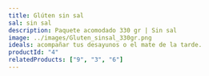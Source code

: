 ```yaml
---
title: Glúten sin sal
sal: sin sal
description: Paquete acomodado 330 gr | Sin sal
image: ../images/Gluten_sinsal_330gr.png
ideals: acompañar tus desayunos o el mate de la tarde.
productId: "4"
relatedProducts: ["9", "3", "6"]
---
```

